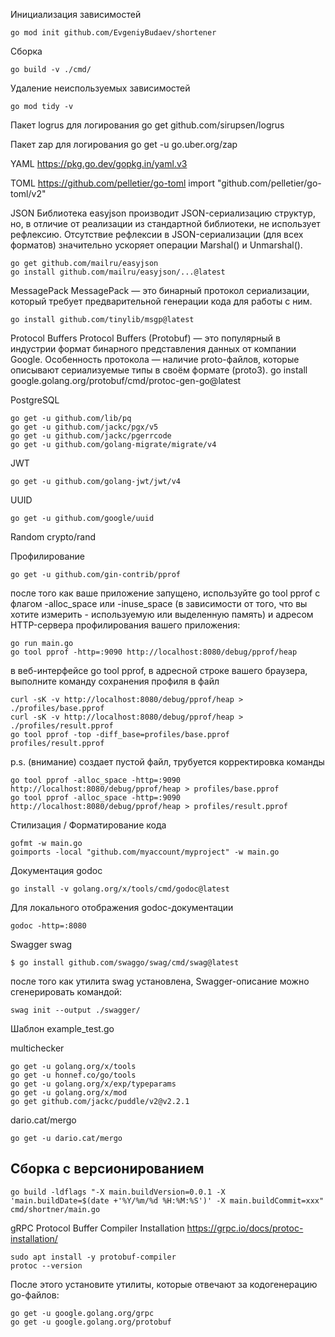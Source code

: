 Инициализация зависимостей
```
go mod init github.com/EvgeniyBudaev/shortener
```

Сборка
```
go build -v ./cmd/
```

Удаление неиспользуемых зависимостей
```
go mod tidy -v
```

Пакет logrus для логирования
go get github.com/sirupsen/logrus

Пакет zap для логирования
go get -u go.uber.org/zap

YAML
https://pkg.go.dev/gopkg.in/yaml.v3

TOML
https://github.com/pelletier/go-toml
import "github.com/pelletier/go-toml/v2"

JSON
Библиотека easyjson производит JSON-сериализацию структур, но, в отличие от реализации из стандартной библиотеки,
не использует рефлексию. Отсутствие рефлексии в JSON-сериализации (для всех форматов) значительно ускоряет операции
Marshal() и Unmarshal().
```
go get github.com/mailru/easyjson
go install github.com/mailru/easyjson/...@latest
```

MessagePack
MessagePack — это бинарный протокол сериализации, который требует предварительной генерации кода для работы с ним.
```
go install github.com/tinylib/msgp@latest
```

Protocol Buffers
Protocol Buffers (Protobuf) — это популярный в индустрии формат бинарного представления данных от компании Google.
Особенность протокола — наличие proto-файлов, которые описывают сериализуемые типы в своём формате (proto3).
go install google.golang.org/protobuf/cmd/protoc-gen-go@latest

PostgreSQL
```
go get -u github.com/lib/pq
go get -u github.com/jackc/pgx/v5
go get -u github.com/jackc/pgerrcode
go get -u github.com/golang-migrate/migrate/v4
```

JWT
```
go get -u github.com/golang-jwt/jwt/v4
```

UUID
```
go get -u github.com/google/uuid
```

Random
crypto/rand

Профилирование
```
go get -u github.com/gin-contrib/pprof
```

после того как ваше приложение запущено, используйте go tool pprof с флагом -alloc_space или -inuse_space
(в зависимости от того, что вы хотите измерить - используемую или выделенную память) и адресом HTTP-сервера
профилирования вашего приложения:
```
go run main.go
go tool pprof -http=:9090 http://localhost:8080/debug/pprof/heap
```

в веб-интерфейсе go tool pprof, в адресной строке вашего браузера, выполните команду сохранения профиля в файл
```
curl -sK -v http://localhost:8080/debug/pprof/heap > ./profiles/base.pprof
curl -sK -v http://localhost:8080/debug/pprof/heap > ./profiles/result.pprof
go tool pprof -top -diff_base=profiles/base.pprof profiles/result.pprof
```
p.s. (внимание) создает пустой файл, трубуется корректировка команды
```
go tool pprof -alloc_space -http=:9090 http://localhost:8080/debug/pprof/heap > profiles/base.pprof
go tool pprof -alloc_space -http=:9090 http://localhost:8080/debug/pprof/heap > profiles/result.pprof
```

Стилизация / Форматирование кода
```
gofmt -w main.go
goimports -local "github.com/myaccount/myproject" -w main.go
```

Документация
godoc
```
go install -v golang.org/x/tools/cmd/godoc@latest
```
Для локального отображения godoc-документации
```
godoc -http=:8080
```

Swagger
swag
```
$ go install github.com/swaggo/swag/cmd/swag@latest
```

после того как утилита swag установлена, Swagger-описание можно сгенерировать командой:
```
swag init --output ./swagger/ 
```

Шаблон example_test.go

multichecker
```
go get -u golang.org/x/tools
go get -u honnef.co/go/tools
go get -u golang.org/x/exp/typeparams
go get -u golang.org/x/mod
go get github.com/jackc/puddle/v2@v2.2.1
```

dario.cat/mergo
```
go get -u dario.cat/mergo
```

## Сборка с версионированием
`go build -ldflags "-X main.buildVersion=0.0.1 -X 'main.buildDate=$(date +'%Y/%m/%d %H:%M:%S')' -X main.buildCommit=xxx" cmd/shortner/main.go`

gRPC
Protocol Buffer Compiler Installation
https://grpc.io/docs/protoc-installation/
```
sudo apt install -y protobuf-compiler
protoc --version
```
После этого установите утилиты, которые отвечают за кодогенерацию go-файлов:
```
go get -u google.golang.org/grpc
go get -u google.golang.org/protobuf
```